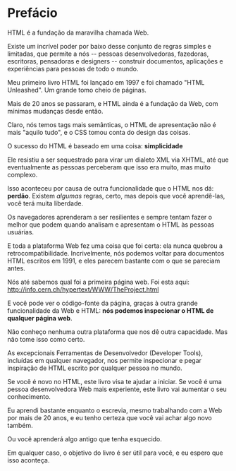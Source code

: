# Prefácio

HTML é a fundação da maravilha chamada Web.

Existe um incrível poder por baixo desse conjunto de regras simples e limitadas, que permite a nós -- pessoas desenvolvedoras, fazedoras, escritoras, pensadoras e designers -- construir documentos, aplicações e experiências para pessoas de todo o mundo.

Meu primeiro livro HTML foi lançado em 1997 e foi chamado "HTML Unleashed". Um grande tomo cheio de páginas.

Mais de 20 anos se passaram, e HTML ainda é a fundação da Web, com mínimas mudanças desde então.

Claro, nós temos tags mais semânticas, o HTML de apresentação não é mais "aquilo tudo", e o CSS tomou conta do design das coisas.

O sucesso do HTML é baseado em uma coisa: **simplicidade**

Ele resistiu a ser sequestrado para virar um dialeto XML via XHTML, até que eventualmente as pessoas perceberam que isso era muito, mas muito complexo.

Isso aconteceu por causa de outra funcionalidade que o HTML nos dá: **perdão**. Existem _algumas_ regras, certo, mas depois que você aprendê-las, você terá muita liberdade.

Os navegadores aprenderam a ser resilientes e sempre tentam fazer o melhor que podem quando analisam e apresentam o HTML às pessoas usuárias.

E toda a plataforma Web fez uma coisa que foi certa: ela nunca quebrou a retrocompatibilidade. Incrivelmente, nós podemos voltar para documentos HTML escritos em 1991, e eles parecem bastante com o que se pareciam antes.

Nós até sabemos qual foi a primeira página web. Foi esta aqui: http://info.cern.ch/hypertext/WWW/TheProject.html

E você pode ver o código-fonte da página, graças à outra grande funcionalidade da Web e HTML: **nós podemos inspecionar o HTML de qualquer página web**.

Não conheço nenhuma outra plataforma que nos dê outra capacidade. Mas não tome isso como certo.

As excepcionais Ferramentas de Desenvolvedor (Developer Tools), incluídas em qualquer navegador, nos permite inspecionar e pegar inspiração de HTML escrito por qualquer pessoa no mundo.

Se você é novo no HTML, este livro visa te ajudar a iniciar. Se você é uma pessoa desenvolvedora Web mais experiente, este livro vai aumentar o seu conhecimento.

Eu aprendi bastante enquanto o escrevia, mesmo trabalhando com a Web por mais de 20 anos, e eu tenho certeza que você vai achar algo novo também.

Ou você aprenderá algo antigo que tenha esquecido.

Em qualquer caso, o objetivo do livro é ser útil para você, e eu espero que isso aconteça.
